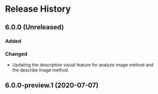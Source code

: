 # Release History

## 6.0.0 (Unreleased)
### Added
### Changed
- Updating the description visual feature for analyze image method and the describe image method.

## 6.0.0-preview.1 (2020-07-07)